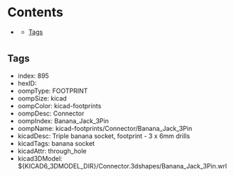 



Contents
========

* [](#)
	* [Tags](#tags)

# 

## Tags

- index: 895
- hexID: 
- oompType: FOOTPRINT
- oompSize: kicad
- oompColor: kicad-footprints
- oompDesc: Connector
- oompIndex: Banana_Jack_3Pin
- oompName: kicad-footprints/Connector/Banana_Jack_3Pin
- kicadDesc: Triple banana socket, footprint - 3 x 6mm drills
- kicadTags: banana socket
- kicadAttr: through_hole
- kicad3DModel: ${KICAD6_3DMODEL_DIR}/Connector.3dshapes/Banana_Jack_3Pin.wrl
